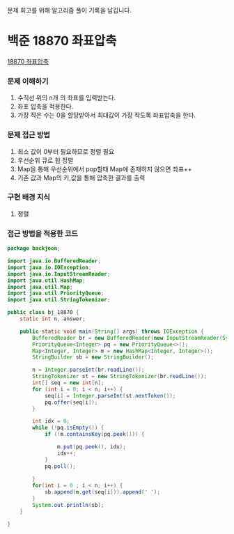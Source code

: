 문제 회고를 위해 알고리즘 풀이 기록을 남깁니다.

# 백준 18870 좌표압축
[18870 좌표압축](https://www.acmicpc.net/problem/18870)

### 문제 이해하기
1. 수직선 위의 n개 의 좌표를 입력받는다.
2. 좌표 압축을 적용한다.
3. 가장 작은 수는 0을 할당받아서 최대값이 가장 작도록 좌표압축을 한다.
 
 
### 문제 접근 방법
1. 최소 값이 0부터 필요하므로 정렬 필요
2. 우선순위 큐로 힙 정렬
3. Map을 통해 우선순위에서 pop할때 Map에 존재하지 않으면 좌표++
4. 기존 값과 Map의 키,값을 통해 압축한 결과를 출력


### 구현 배경 지식
1. 정렬


### 접근 방법을 적용한 코드
```java
package backjoon;

import java.io.BufferedReader;
import java.io.IOException;
import java.io.InputStreamReader;
import java.util.HashMap;
import java.util.Map;
import java.util.PriorityQueue;
import java.util.StringTokenizer;

public class bj_18870 {
	static int n, answer;

	public static void main(String[] args) throws IOException {
		BufferedReader br = new BufferedReader(new InputStreamReader(System.in));
		PriorityQueue<Integer> pq = new PriorityQueue<>();
		Map<Integer, Integer> m = new HashMap<Integer, Integer>();
		StringBuilder sb = new StringBuilder();

		n = Integer.parseInt(br.readLine());
		StringTokenizer st = new StringTokenizer(br.readLine());
		int[] seq = new int[n];
		for (int i = 0; i < n; i++) {
			seq[i] = Integer.parseInt(st.nextToken());
			pq.offer(seq[i]);
		}

		int idx = 0;
		while (!pq.isEmpty()) {
			if (!m.containsKey(pq.peek())) {

				m.put(pq.peek(), idx);
				idx++;
			}
			pq.poll();
			
		}
		for(int i = 0 ; i < n; i++) {
			sb.append(m.get(seq[i])).append(' ');
		}
		System.out.println(sb);
	}

}

```


